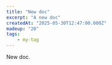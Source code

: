 ```yaml
---
title: "New doc"
excerpt: "A new doc"
createdAt: "2025-05-30T12:47:00.000Z"
madeup: "20"
tags:
    - my-tag
---
```


New doc.
